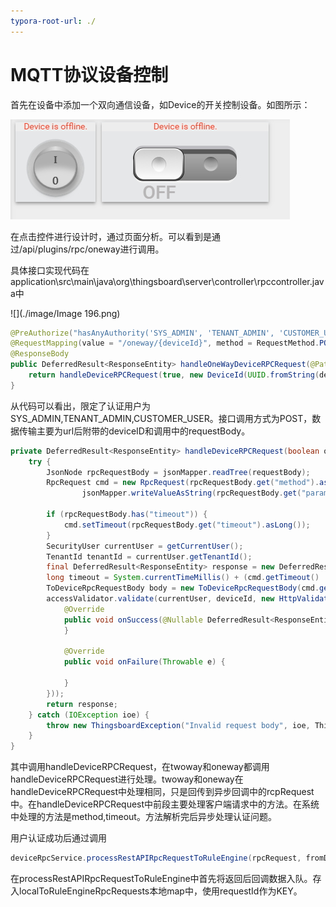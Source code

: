 ```yaml
---
typora-root-url: ./
---
```


# MQTT协议设备控制

首先在设备中添加一个双向通信设备，如Device的开关控制设备。如图所示：

![dev](./image/dev.png)

在点击控件进行设计时，通过页面分析。可以看到是通过/api/plugins/rpc/oneway进行调用。

具体接口实现代码在application\src\main\java\org\thingsboard\server\controller\rpccontroller.java中

![](./image/Image 196.png)

```java
@PreAuthorize("hasAnyAuthority('SYS_ADMIN', 'TENANT_ADMIN', 'CUSTOMER_USER')")
@RequestMapping(value = "/oneway/{deviceId}", method = RequestMethod.POST)
@ResponseBody
public DeferredResult<ResponseEntity> handleOneWayDeviceRPCRequest(@PathVariable("deviceId") String deviceIdStr, @RequestBody String requestBody) throws ThingsboardException {
    return handleDeviceRPCRequest(true, new DeviceId(UUID.fromString(deviceIdStr)), requestBody);
}
```

从代码可以看出，限定了认证用户为SYS_ADMIN,TENANT_ADMIN,CUSTOMER_USER。接口调用方式为POST，数据传输主要为url后附带的deviceID和调用中的requestBody。

```java
private DeferredResult<ResponseEntity> handleDeviceRPCRequest(boolean oneWay, DeviceId deviceId, String requestBody) throws ThingsboardException {
    try {
        JsonNode rpcRequestBody = jsonMapper.readTree(requestBody);
        RpcRequest cmd = new RpcRequest(rpcRequestBody.get("method").asText(),
                jsonMapper.writeValueAsString(rpcRequestBody.get("params")));

        if (rpcRequestBody.has("timeout")) {
            cmd.setTimeout(rpcRequestBody.get("timeout").asLong());
        }
        SecurityUser currentUser = getCurrentUser();
        TenantId tenantId = currentUser.getTenantId();
        final DeferredResult<ResponseEntity> response = new DeferredResult<>();
        long timeout = System.currentTimeMillis() + (cmd.getTimeout() != null ? cmd.getTimeout() : DEFAULT_TIMEOUT);
        ToDeviceRpcRequestBody body = new ToDeviceRpcRequestBody(cmd.getMethodName(), cmd.getRequestData());
        accessValidator.validate(currentUser, deviceId, new HttpValidationCallback(response, new FutureCallback<DeferredResult<ResponseEntity>>() {
            @Override
            public void onSuccess(@Nullable DeferredResult<ResponseEntity> result) {
            }

            @Override
            public void onFailure(Throwable e) {

            }
        }));
        return response;
    } catch (IOException ioe) {
        throw new ThingsboardException("Invalid request body", ioe, ThingsboardErrorCode.BAD_REQUEST_PARAMS);
    }
}
```

其中调用handleDeviceRPCRequest，在twoway和oneway都调用handleDeviceRPCRequest进行处理。twoway和oneway在handleDeviceRPCRequest中处理相同，只是回传到异步回调中的rcpRequest中。在handleDeviceRPCRequest中前段主要处理客户端请求中的方法。在系统中处理的方法是method,timeout。方法解析完后异步处理认证问题。

用户认证成功后通过调用

```java
deviceRpcService.processRestAPIRpcRequestToRuleEngine(rpcRequest, fromDeviceRpcResponse -> reply(new LocalRequestMetaData(rpcRequest, currentUser, result), fromDeviceRpcResponse));
```

在processRestAPIRpcRequestToRuleEngine中首先将返回后回调数据入队。存入localToRuleEngineRpcRequests本地map中，使用requestId作为KEY。